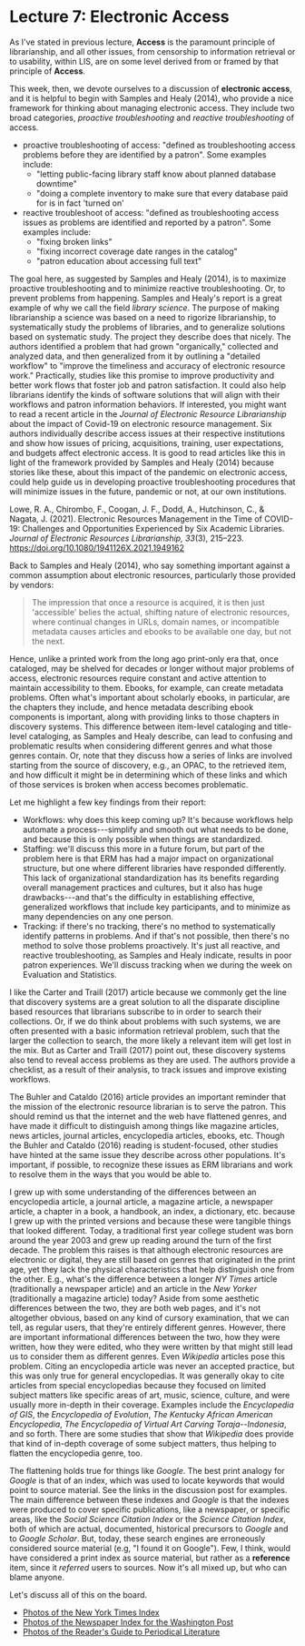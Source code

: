# Lecture 7: Electronic Access

As I've stated in previous lecture, **Access** is the paramount principle of librarianship, and all other issues, from censorship to information retrieval or to usability, within LIS, are on some level derived from or framed by that principle of **Access**.

This week, then, we devote ourselves to a discussion of **electronic access**, and it is helpful to begin with Samples and Healy (2014), who provide a nice framework for thinking about managing electronic access. They include two broad categories, *proactive troubleshooting* and *reactive troubleshooting* of access.

* proactive troubleshooting of access: "defined as troubleshooting access problems before they are identified by a patron". Some examples include:
    * "letting public-facing library staff know about planned database downtime"
    * "doing a complete inventory to make sure that every database paid for is in fact 'turned on'
* reactive troubleshoot of access: "defined as troubleshooting access issues as problems are identified and reported by a patron". Some examples include:
    * "fixing broken links"
    * "fixing incorrect coverage date ranges in the catalog"
    * "patron education about accessing full text"

The goal here, as suggested by Samples and Healy (2014), is to maximize proactive troubleshooting and to minimize reactive troubleshooting. Or, to prevent problems from happening. Samples and Healy's report is a great example of why we call the field *library science*. The purpose of making librarianship a science was based on a need to rigorize librarianship, to systematically study the problems of libraries, and to generalize solutions based on systematic study. The project they describe does that nicely. The authors identified a problem that had grown "organically," collected and analyzed data, and then generalized from it by outlining a "detailed workflow" to "improve the timeliness and accuracy of electronic resource work." Practically, studies like this promise to improve productivity and better work flows that foster job and patron satisfaction. It could also help librarians identify the kinds of software solutions that will align with their workflows and patron information behaviors. If interested, you might want to read a recent article in the *Journal of Electronic Resource Librarianship* about the impact of Covid-19 on electronic resource management. Six authors individually describe access issues at their respective institutions and show how issues of pricing, acquisitions, training, user expectations, and budgets affect electronic access. It is good to read articles like this in light of the framework provided by Samples and Healy (2014) because stories like these, about this impact of the pandemic on electronic access, could help guide us in developing proactive troubleshooting procedures that will minimize issues in the future, pandemic or not, at our own institutions.

Lowe, R. A., Chirombo, F., Coogan, J. F., Dodd, A., Hutchinson, C., & Nagata, J. (2021). Electronic Resources Management in the Time of COVID-19: Challenges and Opportunities Experienced by Six Academic Libraries. *Journal of Electronic Resources Librarianship, 33*(3), 215–223.
https://doi.org/10.1080/1941126X.2021.1949162

Back to Samples and Healy (2014), who say something important against a common assumption about electronic resources, particularly those provided by vendors:

> The impression that once a resource is acquired, it is then just 'accessible' belies the actual, shifting nature of electronic resources, where continual changes in URLs, domain names, or incompatible metadata causes articles and ebooks to be available one day, but not the next.

Hence, unlike a printed work from the long ago print-only era that, once cataloged, may be shelved for decades or longer without major problems of access, electronic resources require constant and active attention to maintain accessibility to them. Ebooks, for example, can create metadata problems. Often what's important about scholarly ebooks, in particular, are the chapters they include, and hence metadata describing ebook components is important, along with providing links to those chapters in discovery systems. This difference between item-level cataloging and title-level cataloging, as Samples and Healy describe, can lead to confusing and problematic results when considering different genres and what those genres contain. Or, note that they discuss how a series of links are involved starting from the source of discovery, e.g., an OPAC, to the retrieved item, and how difficult it might be in determining which of these links and which of those services is broken when access becomes problematic.

Let me highlight a few key findings from their report:

* Workflows: why does this keep coming up? It's because workflows help automate a process---simplify and smooth out what needs to be done, and because this is only possible when things are standardized.
* Staffing: we'll discuss this more in a future forum, but part of the problem here is that ERM has had a major impact on organizational structure, but one where different libraries have responded differently. This lack of organizational standardization has its benefits regarding overall management practices and cultures, but it also has huge drawbacks---and that's the difficulty in establishing effective, generalized workflows that include key participants, and to minimize as many dependencies on any one person.
* Tracking: if there's no tracking, there's no method to systematically identify patterns in problems. And if that's not possible, then there's no method to solve those problems proactively. It's just all reactive, and reactive troubleshooting, as Samples and Healy indicate, results in poor patron experiences. We'll discuss tracking when we during the week on Evaluation and Statistics.

I like the Carter and Traill (2017) article because we commonly get the line that discovery systems are a great solution to all the disparate discipline based resources that librarians subscribe to in order to search their collections. Or, if we do think about problems with such systems, we are often presented with a basic information retrieval problem, such that the larger the collection to search, the more likely a relevant item will get lost in the mix. But as Carter and Traill (2017) point out, these discovery systems also tend to reveal access problems as they are used. The authors provide a checklist, as a result of their analysis, to track issues and improve existing workflows.

The Buhler and Cataldo (2016) article provides an important reminder that the mission of the electronic resource librarian is to serve the patron. This should remind us that the internet and the web have flattened genres, and have made it difficult to distinguish among things like magazine articles, news articles, journal articles, encyclopedia articles, ebooks, etc. Though the Buhler and Cataldo (2016) reading is student-focused, other studies have hinted at the same issue they describe across other populations. It's important, if possible, to recognize these issues as ERM librarians and work to resolve them in the ways that you would be able to.

I grew up with some understanding of the differences between an encyclopedia article, a journal article, a magazine article, a newspaper article, a chapter in a book, a handbook, an index, a dictionary, etc. because I grew up with the printed versions and because these were tangible things that looked different. Today, a traditional first year college student was born around the year 2003 and grew up reading around the turn of the first decade. The problem this raises is that although electronic resources are electronic or digital, they are still based on genres that originated in the print age, yet they lack the physical characteristics that help distinguish one from the other. E.g., what's the difference between a longer *NY Times* article (traditionally a newspaper article) and an article in the *New Yorker* (traditionally a magazine article) today? Aside from some aesthetic differences between the two, they are both web pages, and it's not altogether obvious, based on any kind of cursory examination, that we can tell, as regular users, that they're entirely different genres. However, there are important informational differences between the two, how they were written, how they were edited, who they were written by that might still lead us to consider them as different genres. Even *Wikipedia* articles pose this problem. Citing an encyclopedia article was never an accepted practice, but this was only true for general encyclopedias. It was generally okay to cite articles from special encyclopedias because they focused on limited subject matters like specific areas of art, music, science, culture, and were usually more in-depth in their coverage. Examples include the *Encyclopedia of GIS*, the *Encyclopedia of Evolution*, *The Kentucky African American Encyclopedia*, *The Encyclopedia of Virtual Art Carving Toraja--Indonesia*, and so forth. There are some studies that show that *Wikipedia* does provide that kind of in-depth coverage of some subject matters, thus helping to flatten the encyclopedia genre, too.

The flattening holds true for things like *Google*. The best print analogy for *Google* is that of an index, which was used to locate keywords that would point to source material. See the links in the discussion post for examples. The main difference between these indexes and *Google* is that the indexes were produced to cover specific publications, like a newspaper, or specific areas, like the *Social Science Citation Index* or the *Science Citation Index*, both of which are actual, documented, historical precursors to *Google* and to *Google Scholar*. But, today, these search engines are erroneously considered source material (e.g, "I found it on Google"). Few, I think, would have considered a print index as source material, but rather as a **reference** item, since it *referred* users to sources. Now it's all mixed up, but who can blame anyone.

Let's discuss all of this on the board.

* [Photos of the New York Times Index][nytimes_index]
* [Photos of the Newspaper Index for the Washington Post][washpost_index]
* [Photos of the Reader's Guide to Periodical Literature][readersguide_index]

[nytimes_index]:https://photos.app.goo.gl/6wqu02M7OQzyJnCG2
[washpost_index]:https://photos.app.goo.gl/JpnqxzZ44dhM06cq2
[readersguide_index]:https://photos.app.goo.gl/Y5ronALog63zIxwr1

